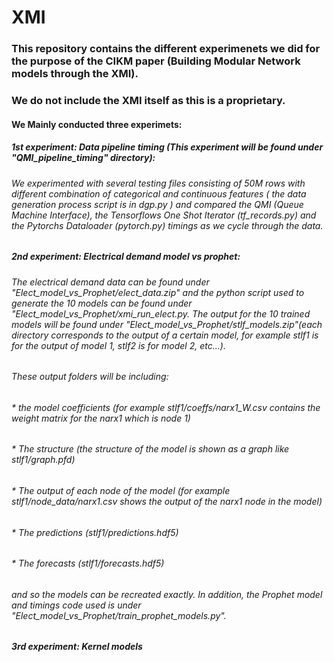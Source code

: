 # XMI

### This repository contains the different experimenets we did for the purpose of the CIKM paper (Building Modular Network models through the XMI). 
### We do not include the XMI itself as this is a proprietary.

#### We Mainly conducted three experimets:
##### 1st experiment: Data pipeline timing (This experiment will be found under "QMI_pipeline_timing" directory):
###### We experimented with several testing files consisting of 50M rows with different combination of categorical and continuous features ( the data generation process script is in  dgp.py ) and compared the QMI (Queue Machine Interface), the Tensorflows One Shot Iterator (tf_records.py) and the Pytorchs Dataloader (pytorch.py) timings as we cycle through the data.

##### 2nd experiment: Electrical demand model vs prophet:
###### The electrical demand data can be found under "Elect_model_vs_Prophet/elect_data.zip" and the python script used to generate the 10 models can be found under "Elect_model_vs_Prophet/xmi_run_elect.py. The output for the 10 trained models will be found under "Elect_model_vs_Prophet/stlf_models.zip"(each directory corresponds to the output of a certain model, for example stlf1 is for the output of model 1, stlf2 is for model 2, etc...). 

###### These output folders will be including:
######   * the model coefficients (for example stlf1/coeffs/narx1_W.csv contains the weight matrix for the narx1 which is node 1)
######   * The structure (the structure of the model is shown as a graph like stlf1/graph.pfd)
######   * The output of each node of the model (for example stlf1/node_data/narx1.csv shows the output of the narx1 node in the model) 
######   * The predictions (stlf1/predictions.hdf5)
######   * The forecasts (stlf1/forecasts.hdf5)  

###### and so the models can be recreated exactly. In addition, the Prophet model and timings code used is under "Elect_model_vs_Prophet/train_prophet_models.py".  

##### 3rd experiment: Kernel models

